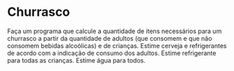 # Churrasco
Faça um programa que calcule a quantidade de itens necessários para um churrasco a partir da quantidade de adultos (que consomem e que não consomem bebidas alcoólicas) e de crianças. Estime cerveja e refrigerantes de acordo com a indicação de consumo dos adultos. Estime refrigerante para todas as crianças. Estime água para todos.
